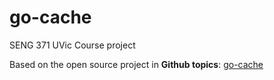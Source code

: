 # go-cache
SENG 371 UVic Course project

Based on the open source project in **Github topics**: [go-cache](https://github.com/patrickmn/go-cache)
